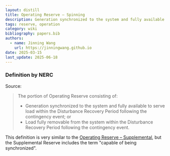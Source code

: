 ```yaml
---
layout: distill
title: Operating Reserve – Spinning
description: Generation synchronized to the system and fully available to serve load within the Disturbance Recovery Period.
tags: reserve, operation
category: wiki
bibliography: papers.bib
authors:
  - name: Jinning Wang
    url: https://jinningwang.github.io
date: 2025-03-15
last_update: 2025-06-18
---
```


### Definition by NERC

Source: <d-cite key="nerc2024glossary"></d-cite>

> The portion of Operating Reserve consisting of:
>
> - Generation synchronized to the system and fully available to serve load within the Disturbance Recovery Period following the contingency event; or
> - Load fully removable from the system within the Disturbance Recovery Period following the contingency event.

This definition is very similar to the [Operating Reserve – Supplemental](/wiki/operating-reserve-supplemental/), but the Supplemental Reserve includes the term "capable of being synchronized".
